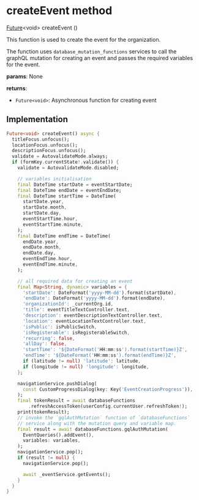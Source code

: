 


# createEvent method








[Future](https://api.flutter.dev/flutter/dart-async/Future-class.html)&lt;void> createEvent
()





<p>This function is used to create the event for the organization.</p>
<p>The function uses <code>database_mutation_functions</code> services to call the graphQL mutation
for creating an event and passes the required variables for the event.</p>
<p><strong>params</strong>:
  None</p>
<p><strong>returns</strong>:</p>
<ul>
<li><code>Future&lt;void&gt;</code>: Asynchronous function for creating event</li>
</ul>



## Implementation

```dart
Future<void> createEvent() async {
  titleFocus.unfocus();
  locationFocus.unfocus();
  descriptionFocus.unfocus();
  validate = AutovalidateMode.always;
  if (formKey.currentState!.validate()) {
    validate = AutovalidateMode.disabled;

    // variables initialisation
    final DateTime startDate = eventStartDate;
    final DateTime endDate = eventEndDate;
    final DateTime startTime = DateTime(
      startDate.year,
      startDate.month,
      startDate.day,
      eventStartTime.hour,
      eventStartTime.minute,
    );
    final DateTime endTime = DateTime(
      endDate.year,
      endDate.month,
      endDate.day,
      eventEndTime.hour,
      eventEndTime.minute,
    );

    // all required data for creating an event
    final Map<String, dynamic> variables = {
      'startDate': DateFormat('yyyy-MM-dd').format(startDate),
      'endDate': DateFormat('yyyy-MM-dd').format(endDate),
      'organizationId': _currentOrg.id,
      'title': eventTitleTextController.text,
      'description': eventDescriptionTextController.text,
      'location': eventLocationTextController.text,
      'isPublic': isPublicSwitch,
      'isRegisterable': isRegisterableSwitch,
      'recurring': false,
      'allDay': false,
      'startTime': '${DateFormat('HH:mm:ss').format(startTime)}Z',
      'endTime': '${DateFormat('HH:mm:ss').format(endTime)}Z',
      if (latitude != null) 'latitude': latitude,
      if (longitude != null) 'longitude': longitude,
    };

    navigationService.pushDialog(
      const CustomProgressDialog(key: Key('EventCreationProgress')),
    );
    final tokenResult = await databaseFunctions
        .refreshAccessToken(userConfig.currentUser.refreshToken!);
    print(tokenResult);
    // invoke the `gqlAuthMutation` function of `databaseFunctions`
    // service along with the mutation query and variable map.
    final result = await databaseFunctions.gqlAuthMutation(
      EventQueries().addEvent(),
      variables: variables,
    );
    navigationService.pop();
    if (result != null) {
      navigationService.pop();

      await _eventService.getEvents();
    }
  }
}
```








